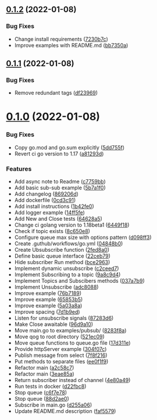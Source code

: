 ## [0.1.2](https://github.com/piotrpersona/goq/compare/v0.1.1...v0.1.2) (2022-01-08)


### Bug Fixes

* Change install requirements ([7230b7c](https://github.com/piotrpersona/goq/commit/7230b7cbacefd87603d6487ca6a47c710dd5d15b))
* Improve examples with README.md ([bb7350a](https://github.com/piotrpersona/goq/commit/bb7350a4bb15dcb1cc744a142a2a557a56468f0d))



## [0.1.1](https://github.com/piotrpersona/goq/compare/v0.1.0...v0.1.1) (2022-01-08)


### Bug Fixes

* Remove redundant tags ([df23969](https://github.com/piotrpersona/goq/commit/df239691c0dd8ba049ce885d20817175954c3a79))



# [0.1.0](https://github.com/piotrpersona/goq/compare/22ceb79717982a91063d6b18016c06344cc63d20...v0.1.0) (2022-01-08)


### Bug Fixes

* Copy go.mod and go.sum explicitly ([5dd755f](https://github.com/piotrpersona/goq/commit/5dd755f4b90e53d2443b76c0fba51db550d5fc91))
* Revert ci go version to 1.17 ([a81293d](https://github.com/piotrpersona/goq/commit/a81293d5a8a9b2ddb5130728ebfb43a08947f9ed))


### Features

* Add async note to Readme ([c7759bb](https://github.com/piotrpersona/goq/commit/c7759bb2bb933657f551e62b61b53a7c3f221b74))
* Add basic sub-sub example ([5b7a1f0](https://github.com/piotrpersona/goq/commit/5b7a1f0f934bfe465e477b0f36e1cd7328ba2294))
* Add changelog ([869206d](https://github.com/piotrpersona/goq/commit/869206db4e521ce865384ebef7d17c8427f5b1db))
* Add dockerfile ([0cd3c91](https://github.com/piotrpersona/goq/commit/0cd3c911557893141c400001270be9fdb94b4049))
* Add install instructions ([1b42fe0](https://github.com/piotrpersona/goq/commit/1b42fe096555e587a7743ecfe967d3e44c12c4d9))
* Add logger example ([14ff5fe](https://github.com/piotrpersona/goq/commit/14ff5fee4be4a7eabc871951ceb98ffea1b4d4c8))
* Add New and Close tests ([64628a5](https://github.com/piotrpersona/goq/commit/64628a5bd2ae32aa39a215815755ba448d40ee68))
* Change ci golang version to 1.18beta1 ([6449f18](https://github.com/piotrpersona/goq/commit/6449f187cb81c202158ed95c4aece9144fb4bb56))
* Check if topic exists ([8c650e8](https://github.com/piotrpersona/goq/commit/8c650e8a2cb9bce38f4d33ac87d5208265e4fd6b))
* Configure queue max size with options pattern ([d098ff3](https://github.com/piotrpersona/goq/commit/d098ff3556fdc1f5bc8d70c2a7cbf409f3e54814))
* Create .guthub/workflows/go.yml ([04848b0](https://github.com/piotrpersona/goq/commit/04848b0721d036979afdd058011473b4418410f6))
* Create Ubsubscribe function ([2fed8a0](https://github.com/piotrpersona/goq/commit/2fed8a04a5441fd4509032e144605cd93824d44d))
* Define basic queue interface ([22ceb79](https://github.com/piotrpersona/goq/commit/22ceb79717982a91063d6b18016c06344cc63d20))
* Hide subscriber Run method ([bce2963](https://github.com/piotrpersona/goq/commit/bce29634bcd58519a737f187dc75a85c2ac22135))
* Implement dynamic unsubscribe ([c2ceed7](https://github.com/piotrpersona/goq/commit/c2ceed7b6015c072db36544bf2f5c1c211c8a22c))
* Implement Subscribing to a topic ([9a8c9d4](https://github.com/piotrpersona/goq/commit/9a8c9d434e24b97a8d45e1e9577310d0d06df2a9))
* Implement Topics and Subscibers methods ([037a7b9](https://github.com/piotrpersona/goq/commit/037a7b9e0488980e9ddd67753cc9ad6eee4af78f))
* Implement Unsubscribe ([adc8088](https://github.com/piotrpersona/goq/commit/adc808874d0fdc1fefea8227acbaf8e09b7bb7e1))
* Improve example ([76b7189](https://github.com/piotrpersona/goq/commit/76b71897db813c8d834df972bdbf2b7c4f4dba1e))
* Improve example ([65853b5](https://github.com/piotrpersona/goq/commit/65853b537754f007be51b7203420e6b579c81682))
* Improve example ([5a03a8a](https://github.com/piotrpersona/goq/commit/5a03a8aa7ba02d445a22da62090c6d8debddc3df))
* Improve spacing ([7d1b9ed](https://github.com/piotrpersona/goq/commit/7d1b9ed2d42f6acc52c2847301d93630f05a4c09))
* Listen for unsubscribe signals ([87283d6](https://github.com/piotrpersona/goq/commit/87283d6627fa69aac9ee7100127f58d105e8787f))
* Make Close awaitable ([96d9a10](https://github.com/piotrpersona/goq/commit/96d9a104f4933c3f8ec936c254894563ab347948))
* Move main.go to examples/pubsub/ ([8283f8a](https://github.com/piotrpersona/goq/commit/8283f8a64d008c54bbee3ffd0ff515994280db78))
* Move qog to root directory ([521ec09](https://github.com/piotrpersona/goq/commit/521ec09cb409f7b3ec794dd7e66f152c4e7e66e9))
* Move queue functions to queue.go file ([17d311e](https://github.com/piotrpersona/goq/commit/17d311e793e09c543b23f9e48cad8f291ca7192d))
* Provide httpServer example ([304f07c](https://github.com/piotrpersona/goq/commit/304f07ca282918c27ca63ed23c04ff330f169a78))
* Publish message from select ([7f8f216](https://github.com/piotrpersona/goq/commit/7f8f216d47c6efd4d63efb3126042d8c55b8d4fc))
* Put methods to separate files ([ee0f1f9](https://github.com/piotrpersona/goq/commit/ee0f1f9cec96b2d2d10f9f9aade9846d263c61a3))
* Refactor main ([a2c58c7](https://github.com/piotrpersona/goq/commit/a2c58c7f5f1126b24f02e9f8038725610caecd7d))
* Refactor main ([3eae85a](https://github.com/piotrpersona/goq/commit/3eae85a99cba1a992348d201a225aa4286cad187))
* Return subscriber instead of channel ([4e80a49](https://github.com/piotrpersona/goq/commit/4e80a493833326508f4d4177819c0635caccdfa5))
* Run tests in docker ([d22fbc8](https://github.com/piotrpersona/goq/commit/d22fbc8bd8a39d8ab309aa9cb2a5332932c955a8))
* Stop queue ([c6f7e78](https://github.com/piotrpersona/goq/commit/c6f7e78a5cccfee1132749e2e0565cc636c4d4b1))
* Stop queue ([88d2ae0](https://github.com/piotrpersona/goq/commit/88d2ae05ebf867c8cfa6b47ef9cfeabc9c4e6c65))
* Subscribe in main.go ([d255a06](https://github.com/piotrpersona/goq/commit/d255a06346ece448d0555d5a35741fdea31526a2))
* Update README.md description ([faf5579](https://github.com/piotrpersona/goq/commit/faf5579313fe3bde30b7a730a1aedebbf884e351))



